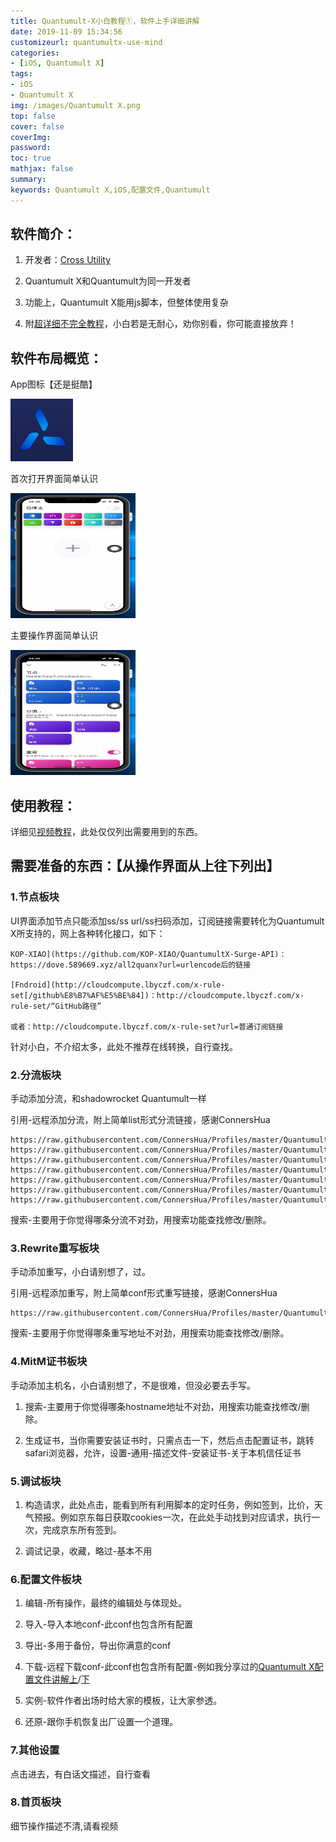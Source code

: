 ```yaml
---
title: Quantumult-X小白教程①，软件上手详细讲解
date: 2019-11-09 15:34:56
customizeurl: quantumultx-use-mind
categories:
- [iOS, Quantumult X]
tags:
- iOS
- Quantumult X
img: /images/Quantumult X.png
top: false
cover: false
coverImg: 
password: 
toc: true
mathjax: false
summary: 
keywords: Quantumult X,iOS,配置文件,Quantumult
---
```


## 软件简介：

1. 开发者：[Cross Utility](https://github.com/crossutility)

2. Quantumult X和Quantumult为同一开发者

3. 功能上，Quantumult X能用js脚本，但整体使用复杂

4. 附[超详细不完全教程](https://www.notion.so/Quantumult-X-1d32ddc6e61c4892ad2ec5ea47f00917)，小白若是无耐心，劝你别看，你可能直接放弃！

## 软件布局概览：

App图标【还是挺酷】

<img src="/images/Quantumult X.png">

首次打开界面简单认识

<img src="/images/147035548.png" width="200" height="200">

主要操作界面简单认识

<img src="/images/147035549.png" height="200" width="200">

## 使用教程：

详细见[视频教程](https://www.youtube.com/watch?v=GI-cFrkXtIs)，此处仅仅列出需要用到的东西。

## 需要准备的东西：【从操作界面从上往下列出】

### 1.节点板块

UI界面添加节点只能添加ss/ss url/ss扫码添加，订阅链接需要转化为Quantumult X所支持的，网上各种转化接口，如下：

```
KOP-XIAO](https://github.com/KOP-XIAO/QuantumultX-Surge-API)：https://dove.589669.xyz/all2quanx?url=urlencode后的链接

[Fndroid](http://cloudcompute.lbyczf.com/x-rule-set[/github%E8%B7%AF%E5%BE%84])：http://cloudcompute.lbyczf.com/x-rule-set/“GitHub路径”

或者：http://cloudcompute.lbyczf.com/x-rule-set?url=普通订阅链接
```

针对小白，不介绍太多，此处不推荐在线转换，自行查找。

### 2.分流板块

手动添加分流，和shadowrocket Quantumult一样

引用-远程添加分流，附上简单list形式分流链接，感谢ConnersHua

```
https://raw.githubusercontent.com/ConnersHua/Profiles/master/Quantumult/X/Filter/Unbreak.list				https://raw.githubusercontent.com/ConnersHua/Profiles/master/Quantumult/X/Filter/Advertising.list				https://raw.githubusercontent.com/ConnersHua/Profiles/master/Quantumult/X/Filter/Hijacking.list				https://raw.githubusercontent.com/ConnersHua/Profiles/master/Quantumult/X/Filter/ForeignMedia.list				https://raw.githubusercontent.com/ConnersHua/Profiles/master/Quantumult/X/Filter/DomesticMedia.list				https://raw.githubusercontent.com/ConnersHua/Profiles/master/Quantumult/X/Filter/Global.list				https://raw.githubusercontent.com/ConnersHua/Profiles/master/Quantumult/X/Filter/China.list
```

搜索-主要用于你觉得哪条分流不对劲，用搜索功能查找修改/删除。

### 3.Rewrite重写板块

手动添加重写，小白请别想了，过。

引用-远程添加重写，附上简单conf形式重写链接，感谢ConnersHua

```
https://raw.githubusercontent.com/ConnersHua/Profiles/master/Quantumult/X/Rewrite.conf
```

搜索-主要用于你觉得哪条重写地址不对劲，用搜索功能查找修改/删除。

### 4.MitM证书板块

手动添加主机名，小白请别想了，不是很难，但没必要去手写。

1. 搜索-主要用于你觉得哪条hostname地址不对劲，用搜索功能查找修改/删除。

2. 生成证书，当你需要安装证书时，只需点击一下，然后点击配置证书，跳转safari浏览器，允许，设置-通用-描述文件-安装证书-关于本机信任证书

### 5.调试板块

1. 构造请求，此处点击，能看到所有利用脚本的定时任务，例如签到，比价，天气预报。例如京东每日获取cookies一次，在此处手动找到对应请求，执行一次，完成京东所有签到。

2. 调试记录，收藏，略过-基本不用

### 6.配置文件板块

1. 编辑-所有操作，最终的编辑处与体现处。

2. 导入-导入本地conf-此conf也包含所有配置

3. 导出-多用于备份，导出你满意的conf

4. 下载-远程下载conf-此conf也包含所有配置-例如我分享过的[Quantumult X配置文件讲解上](https://www.youtube.com/watch?v=ZCsUlLyfG-s)/[下](https://www.youtube.com/watch?v=L3zS-1k7M-4)

5. 实例-软件作者出场时给大家的模板，让大家参透。

6. 还原-跟你手机恢复出厂设置一个道理。

### 7.其他设置

点击进去，有白话文描述，自行查看

### 8.首页板块

细节操作描述不清,请看视频
